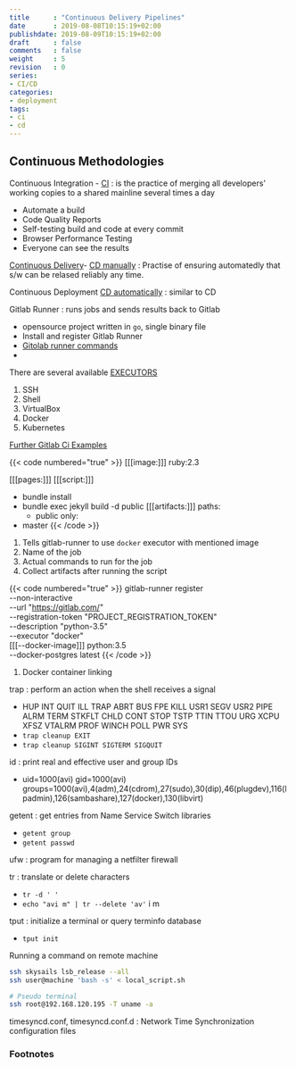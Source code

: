 ```yaml
---
title      : "Continuous Delivery Pipelines"
date       : 2019-08-08T10:15:19+02:00
publishdate: 2019-08-09T10:15:19+02:00
draft      : false
comments   : false
weight     : 5
revision   : 0
series:
- CI/CD
categories:
- deployment
tags:
- ci
- cd
---
```


## Continuous Methodologies

Continuous Integration - [CI](https://en.wikipedia.org/wiki/Continuous_integration)
:  is the practice of merging all developers' working copies to a shared mainline several times a day
* Automate a build
* Code Quality Reports
* Self-testing build and code at every commit
* Browser Performance Testing
* Everyone can see the results

[Continuous Delivery](https://continuousdelivery.com/)- [CD manually](https://en.wikipedia.org/wiki/Continuous_delivery)
: Practise of ensuring automatedly that s/w can be relased reliably any time.

Continuous Deployment [CD automatically](https://en.wikipedia.org/wiki/Continuous_deployment)
: similar to CD
<!-- more -->

Gitlab Runner
: runs jobs and sends results back to Gitlab
* opensource project written in `go`, single binary file
* Install and register Gitlab Runner
* [Gitolab runner commands](https://docs.gitlab.com/runner/commands/README.html)
* 

There are several available [EXECUTORS](https://docs.gitlab.com/runner/executors/README.html)

1. SSH
2. Shell
3. VirtualBox
4. Docker
5. Kubernetes

[Further Gitlab Ci Examples](https://gitlab.com/gitlab-examples?page=1)

{{< code numbered="true" >}}
[[[image:]]] ruby:2.3

[[[pages:]]]
  [[[script:]]]
  - bundle install
  - bundle exec jekyll build -d public
  [[[artifacts:]]]
    paths:
    - public
  only:
  - master
{{< /code >}}

1. Tells gitlab-runner to use `docker` executor with mentioned image
2. Name of the job
3. Actual commands to run for the job
4. Collect artifacts after running the script

{{< code numbered="true" >}}
gitlab-runner register \
  --non-interactive \
  --url "https://gitlab.com/" \
  --registration-token "PROJECT_REGISTRATION_TOKEN" \
  --description "python-3.5" \
  --executor "docker" \
  [[[--docker-image]]] python:3.5 \
  --docker-postgres latest
{{< /code >}}

1. Docker container linking


trap
: perform an action when the shell receives a signal
* HUP INT QUIT ILL TRAP ABRT BUS FPE KILL USR1 SEGV USR2 PIPE ALRM TERM STKFLT CHLD CONT STOP TSTP TTIN TTOU URG XCPU XFSZ VTALRM PROF WINCH POLL PWR SYS
* `trap cleanup EXIT`
* `trap cleanup SIGINT SIGTERM SIGQUIT`

id
: print real and effective user and group IDs
* uid=1000(avi) gid=1000(avi) groups=1000(avi),4(adm),24(cdrom),27(sudo),30(dip),46(plugdev),116(lpadmin),126(sambashare),127(docker),130(libvirt)

getent
: get entries from Name Service Switch libraries
* `getent group`
* `getent passwd`

ufw
: program for managing a netfilter firewall

tr
: translate or delete characters
* `tr -d ' '`
* `echo "avi m" | tr --delete 'av'` i m

tput
: initialize a terminal or query terminfo database
* `tput init`

Running a command on remote machine
```sh
ssh skysails lsb_release --all
ssh user@machine 'bash -s' < local_script.sh

# Pseudo terminal
ssh root@192.168.120.195 -T uname -a
```

timesyncd.conf, timesyncd.conf.d
: Network Time Synchronization configuration files


### Footnotes

[^1]:
[^2]:
